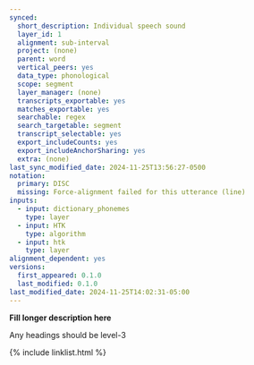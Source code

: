 ```yaml
---
synced:
  short_description: Individual speech sound
  layer_id: 1
  alignment: sub-interval
  project: (none)
  parent: word
  vertical_peers: yes
  data_type: phonological
  scope: segment
  layer_manager: (none)
  transcripts_exportable: yes
  matches_exportable: yes
  searchable: regex
  search_targetable: segment
  transcript_selectable: yes
  export_includeCounts: yes
  export_includeAnchorSharing: yes
  extra: (none)
last_sync_modified_date: 2024-11-25T13:56:27-0500
notation:
  primary: DISC
  missing: Force-alignment failed for this utterance (line)
inputs:
  - input: dictionary_phonemes
    type: layer
  - input: HTK
    type: algorithm
  - input: htk
    type: layer
alignment_dependent: yes
versions:
  first_appeared: 0.1.0
  last_modified: 0.1.0
last_modified_date: 2024-11-25T14:02:31-05:00
---
```


**Fill longer description here**

Any headings should be level-3


{% include linklist.html %}
